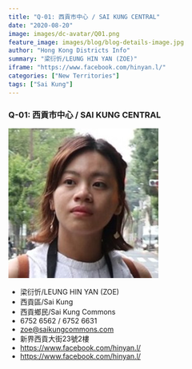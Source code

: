 ```yaml
---
title: "Q-01: 西貢市中心 / SAI KUNG CENTRAL"
date: "2020-08-20"
image: images/dc-avatar/Q01.png
feature_image: images/blog/blog-details-image.jpg
author: "Hong Kong Districts Info"
summary: "梁衍忻/LEUNG HIN YAN (ZOE)"
iframe: "https://www.facebook.com/hinyan.l/"
categories: ["New Territories"]
tags: ["Sai Kung"]
---
```


### Q-01: 西貢市中心 / SAI KUNG CENTRAL  
![](/images/dc-avatar/Q01.png)  

 - 梁衍忻/LEUNG HIN YAN (ZOE)  
 - 西貢區/Sai Kung  
 - 西貢鄉民/Sai Kung Commons  
 - 6752 6562 / 6752 6631  
 - zoe@saikungcommons.com  
 - 新界西貢大街23號2樓  
 - https://www.facebook.com/hinyan.l/  
 - https://www.facebook.com/hinyan.l/
